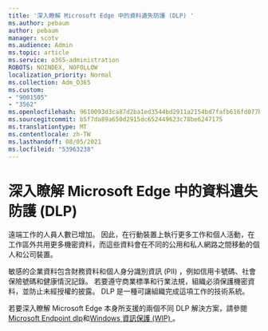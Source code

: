 ```yaml
---
title: '深入瞭解 Microsoft Edge 中的資料遺失防護 (DLP) '
ms.author: pebaum
author: pebaum
manager: scotv
ms.audience: Admin
ms.topic: article
ms.service: o365-administration
ROBOTS: NOINDEX, NOFOLLOW
localization_priority: Normal
ms.collection: Adm_O365
ms.custom:
- "9001505"
- "3562"
ms.openlocfilehash: 9610093d3ca87d2ba1ed3544bd2911a2154bd7fafb616fd077b42d5cce6c49fb
ms.sourcegitcommit: b5f7da89a650d2915dc652449623c78be6247175
ms.translationtype: MT
ms.contentlocale: zh-TW
ms.lasthandoff: 08/05/2021
ms.locfileid: "53963238"
---
```

# <a name="learn-about-data-loss-prevention-dlp-in-microsoft-edge"></a>深入瞭解 Microsoft Edge 中的資料遺失防護 (DLP) 

遠端工作的人員人數已增加。 因此，在行動裝置上執行更多工作和個人活動，在工作區外共用更多機密資料，而這些資料會在不同的公用和私人網路之間移動的個人和公司裝置。

敏感的企業資料包含財務資料和個人身分識別資訊 (PII) ，例如信用卡號碼、社會保險號碼和健康情況記錄。 若要遵守商業標準和行業法規，組織必須保護機密資料，並防止未經授權的披露。 DLP 是一種可讓組織完成這項工作的技術系統。

若要深入瞭解 Microsoft Edge 本身所支援的兩個不同 DLP 解決方案，請參閱[Microsoft Endpoint dlp](https://go.microsoft.com/fwlink/?linkid=2151765)和[Windows 資訊保護 (WIP) ](https://go.microsoft.com/fwlink/?linkid=2151766)。